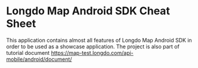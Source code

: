 # Longdo Map Android SDK Cheat Sheet
This application contains almost all features of Longdo Map Android SDK in order to be used as a showcase application. 
The project is also part of tutorial document https://map-test.longdo.com/api-mobile/android/document/
